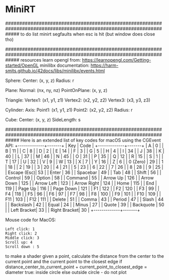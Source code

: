 # MiniRT

#####################################################################################################################
to do list
minirt segfaults when esc is hit (but window does close tho)

#####################################################################################################################
resources
learn opengl from: https://learnopengl.com/Getting-started/OpenGL
minilibx documentation: https://harm-smits.github.io/42docs/libs/minilibx/events.html

Sphere:
  Center: (x, y, z)
  Radius: r

Plane:
  Normal: (nx, ny, nz)
  PointOnPlane: (x, y, z)

Triangle:
  Vertex1: (x1, y1, z1)
  Vertex2: (x2, y2, z2)
  Vertex3: (x3, y3, z3)

Cylinder:
  Axis:
    Point1: (x1, y1, z1)
    Point2: (x2, y2, z2)
  Radius: r

Cube:
  Center: (x, y, z)
  SideLength: s



#####################################################################################################################
Here is an extended list of key codes for macOS using the CGEvent API:
+-------------+-------+
| Key         | Code  |
+-------------+-------+
| A           | 0     |
| B           | 11    |
| C           | 8     |
| D           | 2     |
| E           | 14    |
| F           | 3     |
| G           | 5     |
| H           | 4     |
| I           | 34    |
| J           | 38    |
| K           | 40    |
| L           | 37    |
| M           | 46    |
| N           | 45    |
| O           | 31    |
| P           | 35    |
| Q           | 12    |
| R           | 15    |
| S           | 1     |
| T           | 17    |
| U           | 32    |
| V           | 9     |
| W           | 13    |
| X           | 7     |
| Y           | 16    |
| Z           | 6     |
| 0 (Zero)    | 29    |
| 1           | 18    |
| 2           | 19    |
| 3           | 20    |
| 4           | 21    |
| 5           | 23    |
| 6           | 22    |
| 7           | 26    |
| 8           | 28    |
| 9           | 25    |
| Escape (Esc)| 53    |
| Enter       | 36    |
| Spacebar    | 49    |
| Tab         | 48    |
| Shift       | 56    |
| Control     | 59    |
| Option      | 58    |
| Command     | 55    |
| Arrow Up    | 126   |
| Arrow Down  | 125   |
| Arrow Left  | 123   |
| Arrow Right | 124   |
| Home        | 115   |
| End         | 119   |
| Page Up     | 116   |
| Page Down   | 121   |
| F1          | 122   |
| F2          | 120   |
| F3          | 99    |
| F4          | 118   |
| F5          | 96    |
| F6          | 97    |
| F7          | 98    |
| F8          | 100   |
| F9          | 101   |
| F10         | 109   |
| F11         | 103   |
| F12         | 111   |
| Delete      | 51    |
| Comma       | 43    |
| Period      | 47    |
| Slash       | 44    |
| Backslash   | 42    |
| Equal       | 24    |
| Minus       | 27    |
| Quote       | 39    |
| Backquote   | 50    |
| Left Bracket| 33    |
| Right Bracket| 30   |
+-------------+-------+



Mouse code for MacOS:

    Left click: 1
    Right click: 2
    Middle click: 3
    Scroll up: 4
    Scroll down : 5

to make a shader given a point, calculate the distance from the center to the current point and the current point to the closest edge
if distance_center_to_current_point + current_point_to_closest_edge = diameter
    true:
        inside circle
    else
        outside circle - do not plot